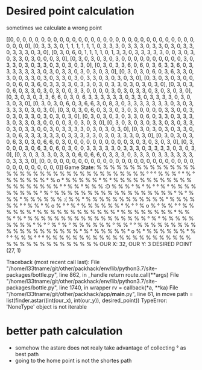 # Desired point calculation
sometimes we calculate a wrong point

[[0, 0, 0, 0, 0, 0, 0, 0, 0, 0, 0, 0, 0, 0, 0, 0, 0, 0, 0, 0, 0, 0, 0, 0, 0, 0, 0, 0, 0, 0, 0, 0, 0, 0],
 [0, 3, 3, 3, 0, 1, 1, 1, 1, 1, 1, 0, 3, 3, 3, 0, 3, 3, 3, 0, 3, 3, 0, 3, 0, 3, 3, 0, 3, 3, 3, 0, 3, 0],
 [0, 3, 0, 6, 0, 1, 1, 1, 1, 0, 1, 3, 3, 0, 3, 3, 3, 3, 3, 0, 0, 3, 0, 3, 0, 3, 3, 0, 3, 0, 0, 0, 3, 0],
 [0, 3, 0, 3, 0, 3, 0, 3, 0, 0, 0, 0, 0, 0, 0, 0, 0, 0, 3, 0, 3, 3, 0, 3, 0, 3, 3, 0, 3, 0, 3, 0, 3, 0],
 [0, 3, 0, 3, 3, 6, 0, 6, 0, 3, 6, 3, 3, 6, 0, 3, 3, 3, 3, 3, 3, 3, 0, 3, 0, 3, 3, 0, 3, 0, 3, 0, 3, 0],
 [0, 3, 0, 3, 0, 6, 0, 3, 6, 3, 3, 0, 3, 0, 0, 3, 3, 0, 3, 0, 3, 3, 0, 3, 0, 3, 3, 0, 3, 0, 3, 0, 3, 0],
 [0, 3, 0, 3, 0, 3, 0, 0, 0, 0, 6, 0, 3, 6, 0, 3, 3, 3, 3, 0, 3, 3, 0, 3, 0, 3, 3, 0, 3, 0, 3, 0, 3, 0],
 [0, 3, 0, 3, 0, 6, 0, 3, 3, 0, 3, 0, 3, 0, 0, 3, 3, 0, 0, 0, 0, 3, 0, 3, 0, 3, 3, 0, 3, 0, 3, 0, 3, 0],
 [0, 3, 0, 3, 0, 3, 3, 6, 6, 0, 3, 0, 6, 3, 3, 3, 3, 3, 3, 0, 3, 3, 0, 3, 3, 3, 3, 0, 3, 0, 3, 0, 3, 0],
 [0, 3, 0, 3, 0, 6, 0, 3, 6, 6, 3, 0, 8, 3, 0, 3, 3, 3, 3, 3, 3, 3, 0, 3, 0, 3, 3, 3, 3, 0, 3, 0, 3, 0],
 [0, 3, 0, 3, 0, 6, 0, 3, 3, 0, 3, 0, 3, 0, 0, 0, 0, 3, 3, 0, 0, 3, 0, 3, 0, 3, 3, 0, 3, 0, 3, 0, 3, 0],
 [0, 3, 0, 3, 0, 3, 0, 3, 3, 0, 6, 0, 3, 3, 0, 3, 3, 3, 3, 0, 3, 3, 0, 3, 0, 0, 0, 0, 3, 0, 3, 0, 3, 0],
 [0, 3, 0, 3, 0, 3, 0, 3, 3, 0, 3, 0, 3, 3, 0, 3, 0, 3, 3, 0, 0, 3, 0, 3, 3, 3, 3, 0, 3, 0, 3, 0, 3, 0],
 [0, 3, 0, 3, 0, 3, 0, 3, 3, 0, 3, 0, 6, 3, 3, 3, 3, 3, 3, 0, 3, 3, 3, 3, 3, 0, 3, 0, 3, 3, 3, 0, 3, 0],
 [0, 3, 0, 3, 0, 3, 0, 6, 3, 0, 3, 0, 6, 6, 0, 3, 0, 0, 0, 0, 0, 0, 0, 0, 0, 0, 3, 0, 3, 0, 3, 0, 3, 0],
 [0, 3, 0, 0, 0, 3, 0, 6, 3, 0, 6, 0, 3, 0, 0, 3, 3, 3, 3, 3, 0, 3, 3, 3, 0, 3, 3, 3, 3, 0, 3, 0, 3, 0],
 [0, 3, 0, 3, 3, 3, 0, 3, 3, 0, 6, 0, 6, 6, 0, 3, 3, 3, 0, 3, 3, 3, 0, 3, 3, 3, 3, 3, 3, 0, 3, 3, 3, 0],
 [0, 0, 0, 0, 0, 0, 0, 0, 0, 0, 0, 0, 0, 0, 0, 0, 0, 0, 0, 0, 0, 0, 0, 0, 0, 0, 0, 0, 0, 0, 0, 0, 0, 0]]
Game State:
% % % % % % % % % % % % % % % % % % % % % % % % % % % % % % % % % % 
%       %   °   °   ° %       %       % ° ° % ° %     %       %   % 
%   % ° %   o   ° %       %           % %   % ° %   ° %   % % %   % 
%   %   %   %   % % % % % % % % % %   % ° ° %   %   ° %   %   % :D % 
%   %     ° % ° %   °     ° %             ° %   %     %   %   %   % 
%   %   % ° %   °     %   % %     %   %     %   %     %   %   %   % 
%   %   %   % % % % ° %   ° %         %     % ° %     %   %   %   % 
% :( %   % ° %     %   %   % %     % % % %   %   %     % ° %   %   % 
%   %   %     ° ° %   % °             %   o %   ° °   % ° %   %   % 
%   %   % ° %   ° °   % o   %             ° %   % ° °     %   %   % 
%   %   % ° %     %   %   % % % %     % %   %   %     % ° %   %   % 
%   %   %   %     % ° %     %         % °   % ° % % % %   %   %   % 
%   %   %   %     %   %     %   %     % %   %     °   % ° %   %   % 
%   %   %   %     %   % °             % °     °   % ° % °     %   % 
%   %   %   % °   %   % ° ° %   % % % % % % % % % %   %   %   %   % 
%   % % %   % °   % ° %   % %           %       % °   o   % ° %   % 
%   %       %     % ° % ° ° %       %       % °   °   °   %       % 
% % % % % % % % % % % % % % % % % % % % % % % % % % % % % % % % % % 
OUR X: 32, OUR Y: 3
DESIRED POINT (27, 1)

Traceback (most recent call last):
  File "/home/l33tname/git/other/packhack/env/lib/python3.7/site-packages/bottle.py", line 862, in _handle
    return route.call(**args)
  File "/home/l33tname/git/other/packhack/env/lib/python3.7/site-packages/bottle.py", line 1740, in wrapper
    rv = callback(*a, **ka)
  File "/home/l33tname/git/other/packhack/app/__main__.py", line 61, in move
    path = list(finder.astar((int(our_x), int(our_y)), desired_point))
TypeError: 'NoneType' object is not iterable


# better path calculation

* somehow the astare does not realy take advantage of collecting ° as best path
* going to the home point is not the shortes path
